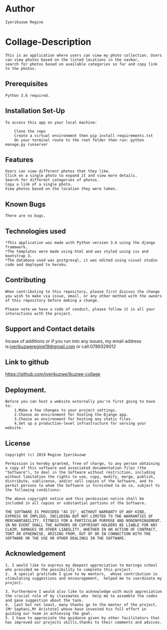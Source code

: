 # Author
    Iyerikuzwe Regine
# Collage-Description
    This is an application where users can view my photo collection. Users can view photos based on the listed locations in the navbar,
    search for photos based on available categories so far and copy link to the photos.

## Prerequisites
    Python 3.6 required.

## Installation Set-Up
    To access this app on your local machine:

        Clone the repo
        Create a virtual environment then pip install requirements.txt
        On your terminal route to the root folder then run: python manage.py runserver
## Features
    Users can view different photos that they like.
    Click on a single photo to expand it and view more details.
    Search for different categories of photos.
    Copy a link of a single photo.
    View photos based on the location they were taken.
## Known Bugs
    There are no bugs.

## Technologies used
    *This application was made with Python version 3.6 using the django framework.
    *The templates were made using html and was styled using css and bootstrap 3.
    *The database used was postgresql, it was edited using visual studio code and deployed to heroku.
## Contributing
    When contributing to this repository, please first discuss the change you wish to make via issue, email, or any other method with the owners of this repository before making a change.

    Please note we have a code of conduct, please follow it in all your interactions with the project.
## Support and Contact details
Incase of additions or if you run into any issues, my email address is:iyerikuzweregine19@gmail.com
or call:0789329012
## Link to github
https://github.com/iyerikuzwe/Ikuzwe-collage

## Deployment.
    Before you can host a website externally you're first going to have to:
        1.Make a few changes to your project settings.
        2.Choose an environment for hosting the Django app.
        3.Choose an environment for hosting any static files.
        4.Set up a production-level infrastructure for serving your website. 
## License
    Copyright (c) 2019 Regine Iyerikuzwe

    Permission is hereby granted, free of charge, to any person obtaining a copy of this software and associated documentation files (the "Software"), to deal in the Software without restriction, including without limitation the rights to use, copy, modify, merge, publish, distribute, sublicense, and/or sell copies of the Software, and to permit persons to whom the Software is furnished to do so, subject to the following conditions:

    The above copyright notice and this permission notice shall be included in all copies or substantial portions of the Software.

    THE SOFTWARE IS PROVIDED "AS IS", WITHOUT WARRANTY OF ANY KIND, EXPRESS OR IMPLIED, INCLUDING BUT NOT LIMITED TO THE WARRANTIES OF MERCHANTABILITY, FITNESS FOR A PARTICULAR PURPOSE AND NONINFRINGEMENT. IN NO EVENT SHALL THE AUTHORS OR COPYRIGHT HOLDERS BE LIABLE FOR ANY CLAIM, DAMAGES OR OTHER LIABILITY, WHETHER IN AN ACTION OF CONTRACT, TORT OR OTHERWISE, ARISING FROM, OUT OF OR IN CONNECTION WITH THE SOFTWARE OR THE USE OR OTHER DEALINGS IN THE SOFTWARE.
## Acknowledgement
    1. I would like to express my deepest appreciation to moringa school who provided me the possibility to complete this project.
    2.  A special gratitude I give to my mentors,  whose contribution in stimulating suggestions and encouragement,  helped me to coordinate my project.

    3. Furthermore I would also like to acknowledge with much appreciation the crucial role of my classmates who  help me to assemble the codes and gave suggestion about the task.
    4.  Last but not least, many thanks go to the mentor of the project, [Mr Saphani,Mr Aristote] whose have invested his full effort in guiding our team in achieving the goal.
    5. I have to appreciate the guidance given by other facilitators that has improved our projects skills,thanks to their comments and advices.